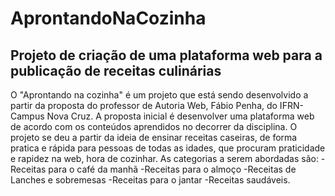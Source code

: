 # AprontandoNaCozinha
## Projeto de criação de uma plataforma web para a publicação de receitas culinárias
O "Aprontando na cozinha" é um projeto que está sendo desenvolvido a partir da proposta do professor de Autoria Web, Fábio Penha, do IFRN-Campus Nova Cruz. A proposta inicial é desenvolver uma plataforma web de acordo com os conteúdos aprendidos no decorrer da disciplina. O projeto se deu a partir da ideia de ensinar receitas caseiras, de forma pratica e rápida para pessoas de todas as idades, que procuram praticidade e rapidez na web, hora de cozinhar.
As categorias a serem abordadas são:
-Receitas para o café da manhã
-Receitas para o almoço
-Receitas de Lanches e sobremesas
-Receitas para o jantar
-Receitas saudáveis.
